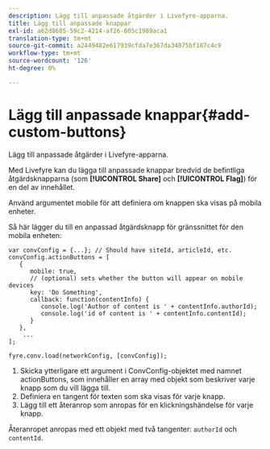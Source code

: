 ```yaml
---
description: Lägg till anpassade åtgärder i Livefyre-apparna.
title: Lägg till anpassade knappar
exl-id: a62d8605-59c2-4214-af26-805c1989aca1
translation-type: tm+mt
source-git-commit: a2449482e617939cfda7e367da34875bf187c4c9
workflow-type: tm+mt
source-wordcount: '126'
ht-degree: 0%

---
```


# Lägg till anpassade knappar{#add-custom-buttons}

Lägg till anpassade åtgärder i Livefyre-apparna.

Med Livefyre kan du lägga till anpassade knappar bredvid de befintliga åtgärdsknapparna (som **[!UICONTROL Share]** och **[!UICONTROL Flag]**) för en del av innehållet.

Använd argumentet mobile för att definiera om knappen ska visas på mobila enheter.

Så här lägger du till en anpassad åtgärdsknapp för gränssnittet för den mobila enheten:

```
var convConfig = {...}; // Should have siteId, articleId, etc. 
convConfig.actionButtons = [ 
   { 
      mobile: true,  
      // (optional) sets whether the button will appear on mobile devices 
      key: 'Do Something', 
      callback: function(contentInfo) { 
         console.log('Author of content is ' + contentInfo.authorId); 
         console.log('id of content is ' + contentInfo.contentId); 
      } 
   }, 
    ... 
]; 
  
fyre.conv.load(networkConfig, [convConfig]);
```

1. Skicka ytterligare ett argument i ConvConfig-objektet med namnet actionButtons, som innehåller en array med objekt som beskriver varje knapp som du vill lägga till.
1. Definiera en tangent för texten som ska visas för varje knapp.
1. Lägg till ett återanrop som anropas för en klickningshändelse för varje knapp.

Återanropet anropas med ett objekt med två tangenter: `authorId` och `contentId`.
